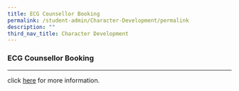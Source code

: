 ```yaml
---
title: ECG Counsellor Booking
permalink: /student-admin/Character-Development/permalink
description: ""
third_nav_title: Character Development
---
```

### **ECG Counsellor Booking**
------------------------------------------------------------------
click [here](https://docs.google.com/spreadsheets/d/1l21IyyM1ombXlm7v2qCg0Q6LP8hTqQ8B6BukKguFL6c/edit#gid=2029107878) for more information.
